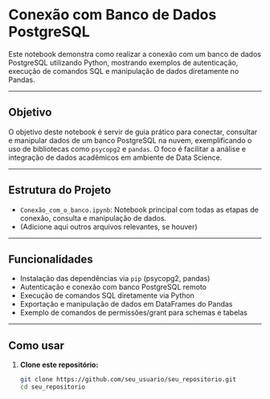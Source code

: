# Conexão com Banco de Dados PostgreSQL

Este notebook demonstra como realizar a conexão com um banco de dados PostgreSQL utilizando Python, mostrando exemplos de autenticação, execução de comandos SQL e manipulação de dados diretamente no Pandas.

---

## Objetivo

O objetivo deste notebook é servir de guia prático para conectar, consultar e manipular dados de um banco PostgreSQL na nuvem, exemplificando o uso de bibliotecas como `psycopg2` e `pandas`. O foco é facilitar a análise e integração de dados acadêmicos em ambiente de Data Science.

---

## Estrutura do Projeto

- `Conexão_com_o_banco.ipynb`: Notebook principal com todas as etapas de conexão, consulta e manipulação de dados.
- (Adicione aqui outros arquivos relevantes, se houver)

---

## Funcionalidades

- Instalação das dependências via `pip` (psycopg2, pandas)
- Autenticação e conexão com banco PostgreSQL remoto
- Execução de comandos SQL diretamente via Python
- Exportação e manipulação de dados em DataFrames do Pandas
- Exemplo de comandos de permissões/grant para schemas e tabelas

---

## Como usar

1. **Clone este repositório:**
   ```bash
   git clone https://github.com/seu_usuario/seu_repositorio.git
   cd seu_repositorio
